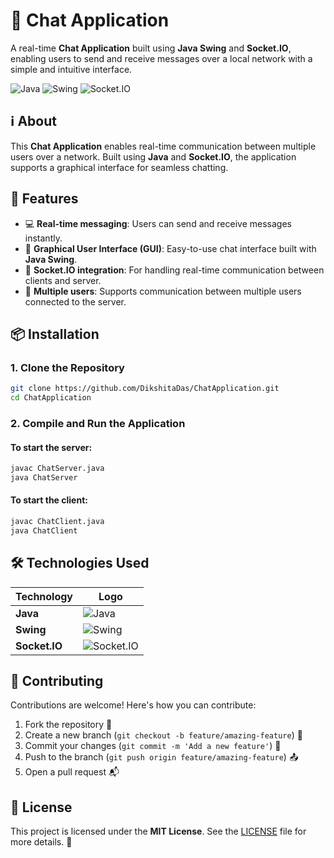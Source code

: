 # 💬 Chat Application

A real-time **Chat Application** built using **Java Swing** and **Socket.IO**, enabling users to send and receive messages over a local network with a simple and intuitive interface.

![Java](https://img.shields.io/badge/Java-%23ED8B00.svg?&style=flat&logo=java&logoColor=white)
![Swing](https://img.shields.io/badge/Swing-Framework-orange?style=flat)
![Socket.IO](https://img.shields.io/badge/Socket.IO-Black?style=flat&logo=socket.io)

## ℹ️ About

This **Chat Application** enables real-time communication between multiple users over a network. Built using **Java** and **Socket.IO**, the application supports a graphical interface for seamless chatting.

## 🚀 Features

- 💻 **Real-time messaging**: Users can send and receive messages instantly.
- 🎨 **Graphical User Interface (GUI)**: Easy-to-use chat interface built with **Java Swing**.
- 🔗 **Socket.IO integration**: For handling real-time communication between clients and server.
- 👥 **Multiple users**: Supports communication between multiple users connected to the server.

## 📦 Installation

### 1. Clone the Repository
```bash
git clone https://github.com/DikshitaDas/ChatApplication.git
cd ChatApplication
```

### 2. Compile and Run the Application
#### To start the server:
```bash
javac ChatServer.java
java ChatServer
```
#### To start the client:
```bash
javac ChatClient.java
java ChatClient
```

## 🛠 Technologies Used

| Technology    | Logo |
|---------------|------|
| **Java**      | ![Java](https://img.shields.io/badge/Java-%23ED8B00.svg?&style=flat&logo=java&logoColor=white) |
| **Swing**     | ![Swing](https://img.shields.io/badge/Swing-Framework-orange?style=flat) |
| **Socket.IO** | ![Socket.IO](https://img.shields.io/badge/Socket.IO-Black?style=flat&logo=socket.io) |

## 🤝 Contributing

Contributions are welcome! Here's how you can contribute:

1. Fork the repository 🍴
2. Create a new branch (`git checkout -b feature/amazing-feature`) 🚧
3. Commit your changes (`git commit -m 'Add a new feature'`) 📝
4. Push to the branch (`git push origin feature/amazing-feature`) 📤
5. Open a pull request 📬

## 📄 License

This project is licensed under the **MIT License**. See the [LICENSE](LICENSE) file for more details. 📃
